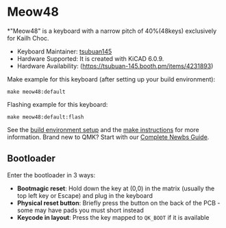 # Meow48

*"Meow48" is a keyboard with a narrow pitch of 40%(48keys) exclusively for Kailh Choc.

* Keyboard Maintainer: [tsubuan145](https://github.com/tsubuan145)
* Hardware Supported: It is created with KiCAD 6.0.9.
* Hardware Availability: (https://tsubuan-145.booth.pm/items/4231893)

Make example for this keyboard (after setting up your build environment):

    make meow48:default
    
Flashing example for this keyboard:

    make meow48:default:flash
    
See the [build environment setup](https://docs.qmk.fm/#/getting_started_build_tools) and the [make instructions](https://docs.qmk.fm/#/getting_started_make_guide) for more information. Brand new to QMK? Start with our [Complete Newbs Guide](https://docs.qmk.fm/#/newbs).

## Bootloader

Enter the bootloader in 3 ways:

* **Bootmagic reset**: Hold down the key at (0,0) in the matrix (usually the top left key or Escape) and plug in the keyboard
* **Physical reset button**: Briefly press the button on the back of the PCB - some may have pads you must short instead
* **Keycode in layout**: Press the key mapped to `QK_BOOT` if it is available
